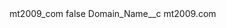 <?xml version="1.0" encoding="UTF-8"?>
<CustomMetadata xmlns="http://soap.sforce.com/2006/04/metadata" xmlns:xsi="http://www.w3.org/2001/XMLSchema-instance" xmlns:xsd="http://www.w3.org/2001/XMLSchema">
    <label>mt2009_com</label>
    <protected>false</protected>
    <values>
        <field>Domain_Name__c</field>
        <value xsi:type="xsd:string">mt2009.com</value>
    </values>
</CustomMetadata>

